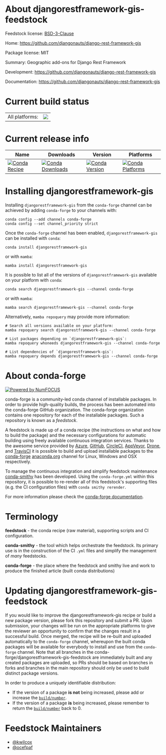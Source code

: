 About djangorestframework-gis-feedstock
=======================================

Feedstock license: [BSD-3-Clause](https://github.com/conda-forge/djangorestframework-gis-feedstock/blob/main/LICENSE.txt)

Home: https://github.com/djangonauts/django-rest-framework-gis

Package license: MIT

Summary: Geographic add-ons for Django Rest Framework

Development: https://github.com/djangonauts/django-rest-framework-gis

Documentation: https://github.com/djangonauts/django-rest-framework-gis

Current build status
====================


<table><tr><td>All platforms:</td>
    <td>
      <a href="https://dev.azure.com/conda-forge/feedstock-builds/_build/latest?definitionId=3873&branchName=main">
        <img src="https://dev.azure.com/conda-forge/feedstock-builds/_apis/build/status/djangorestframework-gis-feedstock?branchName=main">
      </a>
    </td>
  </tr>
</table>

Current release info
====================

| Name | Downloads | Version | Platforms |
| --- | --- | --- | --- |
| [![Conda Recipe](https://img.shields.io/badge/recipe-djangorestframework--gis-green.svg)](https://anaconda.org/conda-forge/djangorestframework-gis) | [![Conda Downloads](https://img.shields.io/conda/dn/conda-forge/djangorestframework-gis.svg)](https://anaconda.org/conda-forge/djangorestframework-gis) | [![Conda Version](https://img.shields.io/conda/vn/conda-forge/djangorestframework-gis.svg)](https://anaconda.org/conda-forge/djangorestframework-gis) | [![Conda Platforms](https://img.shields.io/conda/pn/conda-forge/djangorestframework-gis.svg)](https://anaconda.org/conda-forge/djangorestframework-gis) |

Installing djangorestframework-gis
==================================

Installing `djangorestframework-gis` from the `conda-forge` channel can be achieved by adding `conda-forge` to your channels with:

```
conda config --add channels conda-forge
conda config --set channel_priority strict
```

Once the `conda-forge` channel has been enabled, `djangorestframework-gis` can be installed with `conda`:

```
conda install djangorestframework-gis
```

or with `mamba`:

```
mamba install djangorestframework-gis
```

It is possible to list all of the versions of `djangorestframework-gis` available on your platform with `conda`:

```
conda search djangorestframework-gis --channel conda-forge
```

or with `mamba`:

```
mamba search djangorestframework-gis --channel conda-forge
```

Alternatively, `mamba repoquery` may provide more information:

```
# Search all versions available on your platform:
mamba repoquery search djangorestframework-gis --channel conda-forge

# List packages depending on `djangorestframework-gis`:
mamba repoquery whoneeds djangorestframework-gis --channel conda-forge

# List dependencies of `djangorestframework-gis`:
mamba repoquery depends djangorestframework-gis --channel conda-forge
```


About conda-forge
=================

[![Powered by
NumFOCUS](https://img.shields.io/badge/powered%20by-NumFOCUS-orange.svg?style=flat&colorA=E1523D&colorB=007D8A)](https://numfocus.org)

conda-forge is a community-led conda channel of installable packages.
In order to provide high-quality builds, the process has been automated into the
conda-forge GitHub organization. The conda-forge organization contains one repository
for each of the installable packages. Such a repository is known as a *feedstock*.

A feedstock is made up of a conda recipe (the instructions on what and how to build
the package) and the necessary configurations for automatic building using freely
available continuous integration services. Thanks to the awesome service provided by
[Azure](https://azure.microsoft.com/en-us/services/devops/), [GitHub](https://github.com/),
[CircleCI](https://circleci.com/), [AppVeyor](https://www.appveyor.com/),
[Drone](https://cloud.drone.io/welcome), and [TravisCI](https://travis-ci.com/)
it is possible to build and upload installable packages to the
[conda-forge](https://anaconda.org/conda-forge) [anaconda.org](https://anaconda.org/)
channel for Linux, Windows and OSX respectively.

To manage the continuous integration and simplify feedstock maintenance
[conda-smithy](https://github.com/conda-forge/conda-smithy) has been developed.
Using the ``conda-forge.yml`` within this repository, it is possible to re-render all of
this feedstock's supporting files (e.g. the CI configuration files) with ``conda smithy rerender``.

For more information please check the [conda-forge documentation](https://conda-forge.org/docs/).

Terminology
===========

**feedstock** - the conda recipe (raw material), supporting scripts and CI configuration.

**conda-smithy** - the tool which helps orchestrate the feedstock.
                   Its primary use is in the construction of the CI ``.yml`` files
                   and simplify the management of *many* feedstocks.

**conda-forge** - the place where the feedstock and smithy live and work to
                  produce the finished article (built conda distributions)


Updating djangorestframework-gis-feedstock
==========================================

If you would like to improve the djangorestframework-gis recipe or build a new
package version, please fork this repository and submit a PR. Upon submission,
your changes will be run on the appropriate platforms to give the reviewer an
opportunity to confirm that the changes result in a successful build. Once
merged, the recipe will be re-built and uploaded automatically to the
`conda-forge` channel, whereupon the built conda packages will be available for
everybody to install and use from the `conda-forge` channel.
Note that all branches in the conda-forge/djangorestframework-gis-feedstock are
immediately built and any created packages are uploaded, so PRs should be based
on branches in forks and branches in the main repository should only be used to
build distinct package versions.

In order to produce a uniquely identifiable distribution:
 * If the version of a package **is not** being increased, please add or increase
   the [``build/number``](https://docs.conda.io/projects/conda-build/en/latest/resources/define-metadata.html#build-number-and-string).
 * If the version of a package **is** being increased, please remember to return
   the [``build/number``](https://docs.conda.io/projects/conda-build/en/latest/resources/define-metadata.html#build-number-and-string)
   back to 0.

Feedstock Maintainers
=====================

* [@kwilcox](https://github.com/kwilcox/)
* [@ocefpaf](https://github.com/ocefpaf/)

